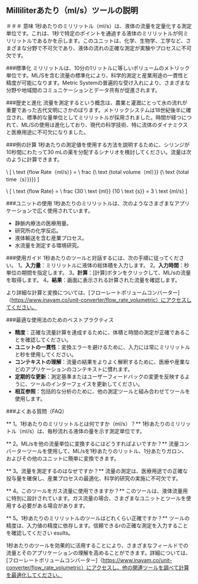 ## Milliliterあたり（ml/s）ツールの説明

＃＃＃ 意味
1秒あたりのミリリットル（ml/s）は、液体の流量を定量化する測定単位です。これは、1秒で特定のポイントを通過する液体のミリリットルが何ミリリットルであるかを示します。このユニットは、化学、生物学、工学など、さまざまな分野で不可欠であり、液体の流れの正確な測定が実験やプロセスに不可欠です。

###標準化
ミリリットルは、10分の1リットルに等しいボリュームのメトリック単位です。ML/Sを含む流量の標準化により、科学的測定と産業用途の一貫性と精度が可能になります。Metric Systemの普遍的な受け入れにより、さまざまな分野や地域間のコミュニケーションとデータ共有が促進されます。

###歴史と進化
流量を測定するという概念は、農業と灌漑にとって水の流れが重要であった古代文明にさかのぼります。メトリックシステムは18世紀後半に確立され、標準的な量単位としてミリリットルが採用されました。時間が経つにつれて、ML/Sの使用は進化しており、現代の科学技術、特に流体のダイナミクスと医療用途に不可欠になりました。

###例の計算
1秒あたりの測定値を使用する方法を説明するために、シリンジが10秒間にわたって30 mLの薬を分配するシナリオを検討してください。流量は次のように計算できます。

\ [
\ text {flow Rate（ml/s）} = \ frac {\ text {total volume（ml）}} {\ text {total time（s）}}}}
\]

\ [
\ text {flow Rate} = \ frac {30 \ text {ml}} {10 \ text {s}} = 3 \ text {ml/s}
\]

###ユニットの使用
1秒あたりのミリリットルは、次のようなさまざまなアプリケーションで広く使用されています。
- 静脈内療法の医療用量。
- 研究所の化学反応。
- 液体輸送を含む産業プロセス。
- 水流量を測定する環境研究。

###使用ガイド
1秒あたりのツールと対話するには、次の手順に従ってください。
1。**入力量**：ミリリットルに液体の総体積を入力します。
2。**入力時間**：秒単位の期間を指定します。
3。**計算**：[計算]ボタンをクリックして、ML/sの流量を取得します。
4。**結果**：画面に表示される計算された流量を確認します。

より詳細な計算と変換については、[フローレートボリュームコンバーター]（https://www.inayam.co/unit-converter/flow_rate_volumetric）にアクセスしてください。

###最適な使用法のためのベストプラクティス
-  **精度**：正確な流量計算を達成するために、体積と時間の測定が正確であることを確認してください。
-  **ユニットの一貫性**：変換エラーを避けるために、入力には常にミリリットルと秒を使用してください。
-  **コンテキストの理解**：流量の結果をよりよく解釈するために、医療や産業などのアプリケーションのコンテキストに慣れます。
-  **定期的な更新**：測定基準またはユーザーフィードバックの変更を反映するように、ツールのインターフェイスを更新してください。
-  **相互参照**：包括的な分析のために、他の測定ツールと組み合わせてツールを使用します。

###よくある質問（FAQ）

** 1。1秒あたりのミリリットルとは何ですか（ml/s）？**
1秒あたりのミリリットル（ml/s）は、毎秒流れる液体の量を示す測定単位です。

** 2。ML/sを他の流量単位に変換するにはどうすればよいですか？**
流量コンバーターツールを使用して、ML/sを1秒あたりのリットル、1分あたりガロン、およびその他のユニットに簡単に変換できます。

** 3。流量を測定するのはなぜですか？**
流量の測定は、医療用途での正確な投与量を確保し、産業プロセスの最適化、科学的研究の実施に不可欠です。

** 4。このツールをガス流量に使用できますか？**
このツールは、液体流量用に特別に設計されています。ガス流量の場合、さまざまなユニットとツールを使用する必要がある場合があります。

** 5。1秒あたりのミリリットルのツールはどれくらい正確ですか？**
ツールの精度は、入力値の精度に依存します。信頼できるrの正確な測定を入力することを確認してください esults。

1秒あたりのツールを効果的に活用することにより、さまざまなフィールドでの流量とそのアプリケーションの理解を高めることができます。詳細については、[フローレートボリュームコンバーター]（https://www.inayam.co/unit-converter/flow_rate_volumetric）にアクセスし、他の関連ツールを調べて計算を最適化してください。